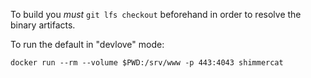 
To build you *must* `git lfs checkout` beforehand in order to resolve the binary artifacts.


To run the default in "devlove" mode:

`docker run --rm --volume $PWD:/srv/www -p 443:4043 shimmercat`
